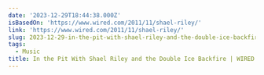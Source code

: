 ```yaml
---
date: '2023-12-29T18:44:38.000Z'
isBasedOn: 'https://www.wired.com/2011/11/shael-riley/'
link: 'https://www.wired.com/2011/11/shael-riley/'
slug: 2023-12-29-in-the-pit-with-shael-riley-and-the-double-ice-backfire-or-wired
tags:
  - Music
title: In the Pit With Shael Riley and the Double Ice Backfire | WIRED
---
```


